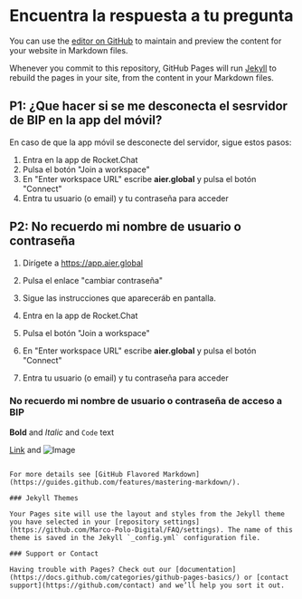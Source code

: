 # Encuentra la respuesta a tu pregunta

You can use the [editor on GitHub](https://github.com/Marco-Polo-Digital/FAQ/edit/master/docs/index.md) to maintain and preview the content for your website in Markdown files.

Whenever you commit to this repository, GitHub Pages will run [Jekyll](https://jekyllrb.com/) to rebuild the pages in your site, from the content in your Markdown files.

## P1: ¿Que hacer si se me desconecta el sesrvidor de BIP en la app del móvil?

En caso de que la app móvil se desconecte del servidor, sigue estos pasos:

1. Entra en la app de Rocket.Chat 
2. Pulsa el botón "Join a workspace"
3. En "Enter workspace URL" escribe **aier.global** y pulsa el botón "Connect"
4. Entra tu usuario (o email) y tu contraseña para acceder

## P2: No recuerdo mi nombre de usuario o contraseña

1. Dirígete a https://app.aier.global
2. Pulsa el enlace "cambiar contraseña"
3. Sigue las instrucciones que apareceráb en pantalla.



1. Entra en la app de Rocket.Chat 
2. Pulsa el botón "Join a workspace"
3. En "Enter workspace URL" escribe **aier.global** y pulsa el botón "Connect"
4. Entra tu usuario (o email) y tu contraseña para acceder








### No recuerdo mi nombre de usuario o contraseña de acceso a BIP

**Bold** and _Italic_ and `Code` text

[Link](url) and ![Image](src)
```

For more details see [GitHub Flavored Markdown](https://guides.github.com/features/mastering-markdown/).

### Jekyll Themes

Your Pages site will use the layout and styles from the Jekyll theme you have selected in your [repository settings](https://github.com/Marco-Polo-Digital/FAQ/settings). The name of this theme is saved in the Jekyll `_config.yml` configuration file.

### Support or Contact

Having trouble with Pages? Check out our [documentation](https://docs.github.com/categories/github-pages-basics/) or [contact support](https://github.com/contact) and we’ll help you sort it out.

